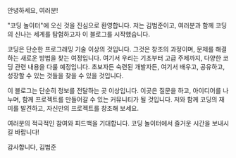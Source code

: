 안녕하세요, 여러분!

"코딩 놀이터"에 오신 것을 진심으로 환영합니다. 저는 김범준이고, 여러분과 함께 코딩의 신나는 세계를 탐험하고자 이 블로그를 시작했습니다.

코딩은 단순한 프로그래밍 기술 이상의 것입니다. 그것은 창조의 과정이며, 문제를 해결하는 새로운 방법을 찾는 여정입니다. 여기서 우리는 기초부터 고급 주제까지, 다양한 코딩 관련 내용을 다룰 예정입니다. 초보자든 숙련된 개발자든, 여기서 배우고, 공유하고, 성장할 수 있는 것들을 찾을 수 있을 것입니다.

이 블로그는 단순히 정보를 전달하는 곳 이상입니다. 이곳은 질문을 하고, 아이디어를 나누며, 함께 프로젝트를 만들어갈 수 있는 커뮤니티가 될 것입니다. 저와 함께 코딩의 재미를 발견하고, 자신만의 프로젝트를 창조해 보세요.

여러분의 적극적인 참여와 피드백을 기대합니다. 코딩 놀이터에서 즐거운 시간을 보내시길 바랍니다!

감사합니다,
김범준
